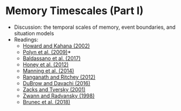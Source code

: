 # Memory Timescales (Part I)

- Discussion: the temporal scales of memory, event boundaries, and situation models
- Readings:
  - [Howard and Kahana (2002)](https://www.dropbox.com/scl/fi/yjnusbmoixbf4aen1mkx8/HowaKaha02.pdf?rlkey=ktt245cw09szubjnoe4cco1tz&dl=1)
  - [Polyn et al. (2009)](https://www.dropbox.com/scl/fi/98pui63j3o62xu96ciwhy/PolyEtal09.pdf?rlkey=42sc17ll573sm83g4q8q9x9nq&dl=1)*
  - [Baldassano et al. (2017)](https://www.dropbox.com/scl/fi/wgn96xni9fevoo6h1yngn/BaldEtal17.pdf?rlkey=wg9qugm1szfw50xao6k9047j6&dl=1)
  - [Honey et al. (2012)](https://www.dropbox.com/scl/fi/l3vzzc56jjhq9tc4cheev/HoneEtal12.pdf?rlkey=56wf835omj2i6gkdh0b8n38cx&dl=1)
  - [Manning et al. (2014)](https://www.dropbox.com/scl/fi/a1zltxk43dn8qmm7puaql/MannEtal14d.pdf?rlkey=wg2ikym1svvl68hbuw4f5cpax&dl=1)
  - [Ranganath and Ritchey (2012)](https://www.dropbox.com/scl/fi/asec4p68900eekp6vtdgb/RangRitc12.pdf?rlkey=hqixac8eij65hmn62stzvo4mp&dl=1)
  - [DuBrow and Davachi (2016)](https://www.dropbox.com/scl/fi/86gkrz0a9k57556tz4d2z/DuBrDava16.pdf?rlkey=v6hxkbzz80m48pz4a2425q6bn&dl=1)
  - [Zacks and Tversky (2001)](https://www.dropbox.com/scl/fi/28104fmu9kzk55znyxntd/ZackTver01.pdf?rlkey=2ytdz0e9agny4hmllcw7hvi8g&dl=1)
  - [Zwann and Radvansky (1998)](https://www.dropbox.com/scl/fi/iqp70crdmpd5m97zzv45c/ZwaaRadv98.pdf?rlkey=habx93aplwkkw829vj9vkv52a&dl=1)
  - [Brunec et al. (2018)](https://www.dropbox.com/scl/fi/1eu28rpwyp8eg2sn4fgau/BrunEtal18b.pdf?rlkey=64dnn3onc90o59fuv33peil6g&dl=1)